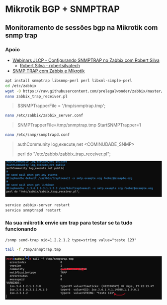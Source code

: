 # Mikrotik BGP + SNMPTRAP

## Monitoramento de sessões bgp na Mikrotik com snmp trap

### Apoio

* [Webinars JLCP - Configurando SNMPTRAP no Zabbix com Robert Silva](https://youtu.be/t9REGzRneGQ)
  * [Robert Silva - robertsilvatech](https://github.com/robertsilvatech)
* [SNMP TRAP com Zabbix e Mikrotik](https://youtu.be/-lWz4pZxems)

```sh
apt install snmptrap libsnmp-perl perl libxml-simple-perl
cd /etc/zabbix
wget -O https://raw.githubusercontent.com/prelegalwonder/zabbix/master/misc/snmptrap/zabbix_trap_receiver.pl
nano zabbix_trap_receiver.pl
```

> $SNMPTrapperFile = '/tmp/snmptrap.tmp';

```sh
nano /etc/zabbix/zabbix_server.conf
```

> SNMPTrapperFile=/tmp/snmptrap.tmp
> StartSNMPTrapper=1

```sh
nano /etc/snmp/snmptrapd.conf
```

> authCommunity log,execute,net <COMINUDADE_SNMP>
>
> perl do "/etc/zabbix/zabbix_trap_receiver.pl";

![-](img/snmptrapconfig.png)

```sh
service zabbix-server restart
service snmptrapd restart
```

### Na sua mikrotik envie um trap para testar se ta tudo funcionando

```rsc
/snmp send-trap oid=1.2.2.1.2 type=string value="teste 123"
```

```sh
tail -f /tmp/snmptrap.tmp
```

![-](img/tail.png)
